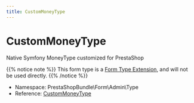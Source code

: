 ```yaml
---
title: CustomMoneyType
---
```


# CustomMoneyType

Native Symfony MoneyType customized for PrestaShop

{{% notice note %}}
This form type is a [Form Type Extension](https://symfony.com/doc/current/form/create_form_type_extension.html), and will not be used directly.
{{% /notice %}}

- Namespace: PrestaShopBundle\Form\Admin\Type
- Reference: [CustomMoneyType](https://github.com/PrestaShop/PrestaShop/blob/8.0.x/src/PrestaShopBundle/Form/Admin/Type/CustomMoneyType.php)